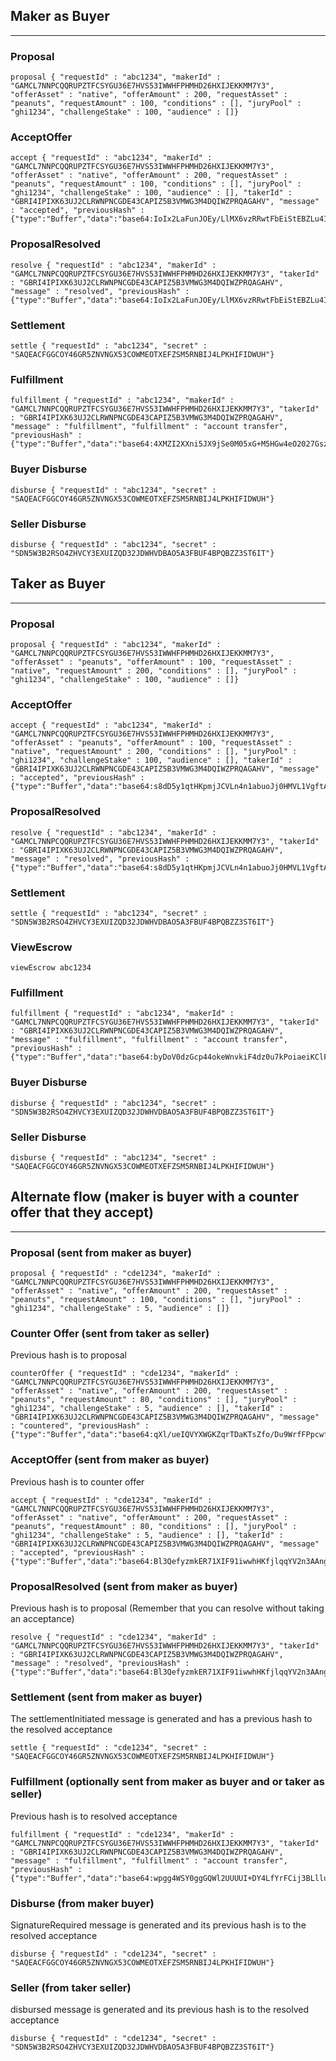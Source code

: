 ## Maker as Buyer
---

### Proposal
~~~
proposal { "requestId" : "abc1234", "makerId" : "GAMCL7NNPCQQRUPZTFCSYGU36E7HVS53IWWHFPHMHD26HXIJEKKMM7Y3", "offerAsset" : "native", "offerAmount" : 200, "requestAsset" : "peanuts", "requestAmount" : 100, "conditions" : [], "juryPool" : "ghi1234", "challengeStake" : 100, "audience" : []}
~~~

### AcceptOffer
~~~
accept { "requestId" : "abc1234", "makerId" : "GAMCL7NNPCQQRUPZTFCSYGU36E7HVS53IWWHFPHMHD26HXIJEKKMM7Y3", "offerAsset" : "native", "offerAmount" : 200, "requestAsset" : "peanuts", "requestAmount" : 100, "conditions" : [], "juryPool" : "ghi1234", "challengeStake" : 100, "audience" : [], "takerId" : "GBRI4IPIXK63UJ2CLRWNPNCGDE43CAPIZ5B3VMWG3M4DQIWZPRQAGAHV", "message" : "accepted", "previousHash" : {"type":"Buffer","data":"base64:IoIx2LaFunJOEy/LlMX6vzRRwtFbEiStEBZLu4I0+lU="}}
~~~

### ProposalResolved
~~~
resolve { "requestId" : "abc1234", "makerId" : "GAMCL7NNPCQQRUPZTFCSYGU36E7HVS53IWWHFPHMHD26HXIJEKKMM7Y3", "takerId" : "GBRI4IPIXK63UJ2CLRWNPNCGDE43CAPIZ5B3VMWG3M4DQIWZPRQAGAHV", "message" : "resolved", "previousHash" : {"type":"Buffer","data":"base64:IoIx2LaFunJOEy/LlMX6vzRRwtFbEiStEBZLu4I0+lU="}}
~~~

### Settlement
~~~
settle { "requestId" : "abc1234", "secret" : "SAQEACFGGCOY46GR5ZNVNGX53COWMEOTXEFZSM5RNBIJ4LPKHIFIDWUH"}
~~~

### Fulfillment 
~~~
fulfillment { "requestId" : "abc1234", "makerId" : "GAMCL7NNPCQQRUPZTFCSYGU36E7HVS53IWWHFPHMHD26HXIJEKKMM7Y3", "takerId" : "GBRI4IPIXK63UJ2CLRWNPNCGDE43CAPIZ5B3VMWG3M4DQIWZPRQAGAHV", "message" : "fulfillment", "fulfillment" : "account transfer", "previousHash" : {"type":"Buffer","data":"base64:4XMZI2XXni5JX9jSe0M05xG+M5HGw4eO2027Gsz8MWU="}}
~~~

### Buyer Disburse
~~~
disburse { "requestId" : "abc1234", "secret" : "SAQEACFGGCOY46GR5ZNVNGX53COWMEOTXEFZSM5RNBIJ4LPKHIFIDWUH"}
~~~

### Seller Disburse
~~~
disburse { "requestId" : "abc1234", "secret" : "SDN5W3B2RSO4ZHVCY3EXUIZQD32JDWHVDBAO5A3FBUF4BPQBZZ3ST6IT"}
~~~


## Taker as Buyer
---

### Proposal
~~~
proposal { "requestId" : "abc1234", "makerId" : "GAMCL7NNPCQQRUPZTFCSYGU36E7HVS53IWWHFPHMHD26HXIJEKKMM7Y3", "offerAsset" : "peanuts", "offerAmount" : 100, "requestAsset" : "native", "requestAmount" : 200, "conditions" : [], "juryPool" : "ghi1234", "challengeStake" : 100, "audience" : []}
~~~

### AcceptOffer
~~~
accept { "requestId" : "abc1234", "makerId" : "GAMCL7NNPCQQRUPZTFCSYGU36E7HVS53IWWHFPHMHD26HXIJEKKMM7Y3", "offerAsset" : "peanuts", "offerAmount" : 100, "requestAsset" : "native", "requestAmount" : 200, "conditions" : [], "juryPool" : "ghi1234", "challengeStake" : 100, "audience" : [], "takerId" : "GBRI4IPIXK63UJ2CLRWNPNCGDE43CAPIZ5B3VMWG3M4DQIWZPRQAGAHV", "message" : "accepted", "previousHash" : {"type":"Buffer","data":"base64:s8dD5y1qtHKpmjJCVLn4n1abuoJj0HMVL1VgftAS8Eo="}}
~~~

### ProposalResolved
~~~
resolve { "requestId" : "abc1234", "makerId" : "GAMCL7NNPCQQRUPZTFCSYGU36E7HVS53IWWHFPHMHD26HXIJEKKMM7Y3", "takerId" : "GBRI4IPIXK63UJ2CLRWNPNCGDE43CAPIZ5B3VMWG3M4DQIWZPRQAGAHV", "message" : "resolved", "previousHash" : {"type":"Buffer","data":"base64:s8dD5y1qtHKpmjJCVLn4n1abuoJj0HMVL1VgftAS8Eo="}}
~~~

### Settlement
~~~
settle { "requestId" : "abc1234", "secret" : "SDN5W3B2RSO4ZHVCY3EXUIZQD32JDWHVDBAO5A3FBUF4BPQBZZ3ST6IT"}
~~~

### ViewEscrow
~~~
viewEscrow abc1234
~~~

### Fulfillment 
~~~
fulfillment { "requestId" : "abc1234", "makerId" : "GAMCL7NNPCQQRUPZTFCSYGU36E7HVS53IWWHFPHMHD26HXIJEKKMM7Y3", "takerId" : "GBRI4IPIXK63UJ2CLRWNPNCGDE43CAPIZ5B3VMWG3M4DQIWZPRQAGAHV", "message" : "fulfillment", "fulfillment" : "account transfer", "previousHash" : {"type":"Buffer","data":"base64:byDoV0dzGcp44okeWnvkiF4dz0u7kPoiaeiKClFNy70="}}
~~~

### Buyer Disburse
~~~
disburse { "requestId" : "abc1234", "secret" : "SDN5W3B2RSO4ZHVCY3EXUIZQD32JDWHVDBAO5A3FBUF4BPQBZZ3ST6IT"}
~~~

### Seller Disburse
~~~
disburse { "requestId" : "abc1234", "secret" : "SAQEACFGGCOY46GR5ZNVNGX53COWMEOTXEFZSM5RNBIJ4LPKHIFIDWUH"}
~~~

## Alternate flow (maker is buyer with a counter offer that they accept)
---

### Proposal (sent from maker as buyer)
~~~
proposal { "requestId" : "cde1234", "makerId" : "GAMCL7NNPCQQRUPZTFCSYGU36E7HVS53IWWHFPHMHD26HXIJEKKMM7Y3", "offerAsset" : "native", "offerAmount" : 200, "requestAsset" : "peanuts", "requestAmount" : 100, "conditions" : [], "juryPool" : "ghi1234", "challengeStake" : 5, "audience" : []}
~~~

### Counter Offer (sent from taker as seller)
Previous hash is to proposal
~~~
counterOffer { "requestId" : "cde1234", "makerId" : "GAMCL7NNPCQQRUPZTFCSYGU36E7HVS53IWWHFPHMHD26HXIJEKKMM7Y3", "offerAsset" : "native", "offerAmount" : 200, "requestAsset" : "peanuts", "requestAmount" : 80, "conditions" : [], "juryPool" : "ghi1234", "challengeStake" : 5, "audience" : [], "takerId" : "GBRI4IPIXK63UJ2CLRWNPNCGDE43CAPIZ5B3VMWG3M4DQIWZPRQAGAHV", "message" : "countered", "previousHash" : {"type":"Buffer","data":"base64:qXl/ueIQVYXWGKZqrTDaKTsZfo/Du9WrfFPpcwfjSg0="}}
~~~

### AcceptOffer (sent from maker as buyer)
Previous hash is to counter offer
~~~
accept { "requestId" : "cde1234", "makerId" : "GAMCL7NNPCQQRUPZTFCSYGU36E7HVS53IWWHFPHMHD26HXIJEKKMM7Y3", "offerAsset" : "native", "offerAmount" : 200, "requestAsset" : "peanuts", "requestAmount" : 80, "conditions" : [], "juryPool" : "ghi1234", "challengeStake" : 5, "audience" : [], "takerId" : "GBRI4IPIXK63UJ2CLRWNPNCGDE43CAPIZ5B3VMWG3M4DQIWZPRQAGAHV", "message" : "accepted", "previousHash" : {"type":"Buffer","data":"base64:Bl3QefyzmkER71XIF91iwwhHKfjlqqYV2n3AAng1wMg="}}
~~~

### ProposalResolved (sent from maker as buyer)
Previous hash is to proposal (Remember that you can resolve without taking an acceptance)
~~~
resolve { "requestId" : "cde1234", "makerId" : "GAMCL7NNPCQQRUPZTFCSYGU36E7HVS53IWWHFPHMHD26HXIJEKKMM7Y3", "takerId" : "GBRI4IPIXK63UJ2CLRWNPNCGDE43CAPIZ5B3VMWG3M4DQIWZPRQAGAHV", "message" : "resolved", "previousHash" : {"type":"Buffer","data":"base64:Bl3QefyzmkER71XIF91iwwhHKfjlqqYV2n3AAng1wMg="}}
~~~

### Settlement (sent from maker as buyer)
The settlementInitiated message is generated and has a previous hash to the resolved acceptance
~~~
settle { "requestId" : "cde1234", "secret" : "SAQEACFGGCOY46GR5ZNVNGX53COWMEOTXEFZSM5RNBIJ4LPKHIFIDWUH"}
~~~

### Fulfillment  (optionally sent from maker as buyer and or taker as seller)
Previous hash is to resolved acceptance
~~~
fulfillment { "requestId" : "cde1234", "makerId" : "GAMCL7NNPCQQRUPZTFCSYGU36E7HVS53IWWHFPHMHD26HXIJEKKMM7Y3", "takerId" : "GBRI4IPIXK63UJ2CLRWNPNCGDE43CAPIZ5B3VMWG3M4DQIWZPRQAGAHV", "message" : "fulfillment", "fulfillment" : "account transfer", "previousHash" : {"type":"Buffer","data":"base64:wpgg4WSY0ggGQWl2UUUUI+DY4LfYrFCij3BLlludrSI="}}
~~~

### Disburse (from maker buyer)
SignatureRequired message is generated and its previous hash is to the resolved acceptance
~~~
disburse { "requestId" : "cde1234", "secret" : "SAQEACFGGCOY46GR5ZNVNGX53COWMEOTXEFZSM5RNBIJ4LPKHIFIDWUH"}
~~~

### Seller (from taker seller) 
disbursed message is generated and its previous hash is to the resolved acceptance
~~~
disburse { "requestId" : "cde1234", "secret" : "SDN5W3B2RSO4ZHVCY3EXUIZQD32JDWHVDBAO5A3FBUF4BPQBZZ3ST6IT"}
~~~

